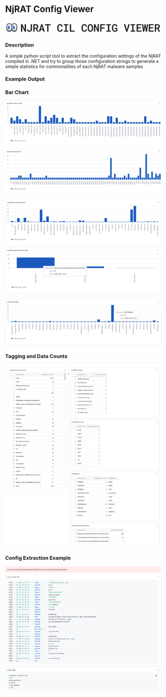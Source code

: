 # NjRAT Config Viewer

<img src="njrat_config_viewer\images\banner-nj.png"> </img>

### Description

A simple python script tool to extract the configuration settings of the NjRAT compiled in .NET and try to group those configuration strings to 
generate a simple statistics for commonalities of each NjRAT malware samples

### Example Output

### Bar Chart

<img src="njrat_config_viewer\images\config-tag1.png"> </img>

<img src="njrat_config_viewer\images\config-tag2.png"> </img>

<img src="njrat_config_viewer\images\bar3.png"> </img>

### Tagging and Data Counts

<img src="njrat_config_viewer\images\example2.png"> </img>


### Config Extraction Example

<img src="njrat_config_viewer\images\extract.png"> </img>
